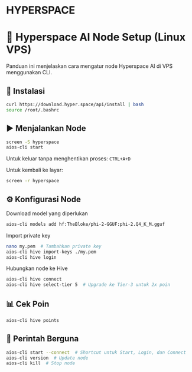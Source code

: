 # HYPERSPACE
# 🚀 Hyperspace AI Node Setup (Linux VPS)

Panduan ini menjelaskan cara mengatur node Hyperspace AI di VPS menggunakan CLI.

## 🔧 Instalasi

```bash
curl https://download.hyper.space/api/install | bash  
source /root/.bashrc
```

## ▶️ Menjalankan Node

```bash
screen -S hyperspace  
aios-cli start
```

Untuk keluar tanpa menghentikan proses: `CTRL+A+D`

Untuk kembali ke layar:

```bash
screen -r hyperspace
```

## ⚙️ Konfigurasi Node

Download model yang diperlukan

```bash
aios-cli models add hf:TheBloke/phi-2-GGUF:phi-2.Q4_K_M.gguf
```

Import private key

```bash
nano my.pem  # Tambahkan private key
aios-cli hive import-keys ./my.pem  
aios-cli hive login
```

Hubungkan node ke Hive

```bash
aios-cli hive connect  
aios-cli hive select-tier 5  # Upgrade ke Tier-3 untuk 2x poin
```

## 📊 Cek Poin

```bash
aios-cli hive points
```

## 🔄 Perintah Berguna

```bash
aios-cli start --connect  # Shortcut untuk Start, Login, dan Connect  
aios-cli version  # Update node  
aios-cli kill  # Stop node
```
